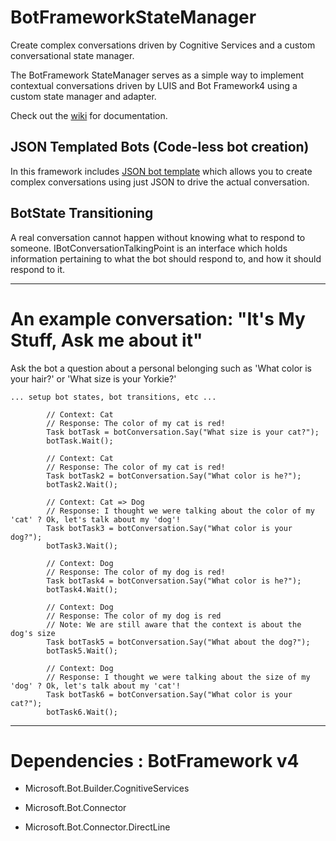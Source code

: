 # BotFrameworkStateManager
Create complex conversations driven by Cognitive Services and a custom conversational state manager.


The BotFramework StateManager serves as a simple way to implement contextual conversations driven by LUIS and Bot Framework4 using a custom state manager and adapter.

Check out the [wiki](https://github.com/CogniSimSoft/BotFrameworkStateManager/wiki
) for documentation.

## JSON Templated Bots (Code-less bot creation)

In this framework includes [JSON bot template](https://github.com/CogniSimSoft/BotFrameworkStateManager/wiki/BotTemplate) which allows you to create complex conversations using just JSON to drive the actual conversation.

## BotState Transitioning

A real conversation cannot happen without knowing what to respond to someone. IBotConversationTalkingPoint is an interface which holds information pertaining to what the bot should respond to, and how it should respond to it.


-----------

# An example conversation: "It's My Stuff, Ask me about it"

Ask the bot a question about a personal belonging such as 'What color is your hair?' or 'What size is your Yorkie?'

`... setup bot states, bot transitions, etc ...`

            // Context: Cat
            // Response: The color of my cat is red!
            Task botTask = botConversation.Say("What size is your cat?");
            botTask.Wait();

            // Context: Cat
            // Response: The color of my cat is red!
            Task botTask2 = botConversation.Say("What color is he?");
            botTask2.Wait();

            // Context: Cat => Dog
            // Response: I thought we were talking about the color of my 'cat' ? Ok, let's talk about my 'dog'!
            Task botTask3 = botConversation.Say("What color is your dog?");
            botTask3.Wait();

            // Context: Dog
            // Response: The color of my dog is red!
            Task botTask4 = botConversation.Say("What color is he?");
            botTask4.Wait();

            // Context: Dog
            // Response: The color of my dog is red
            // Note: We are still aware that the context is about the dog's size
            Task botTask5 = botConversation.Say("What about the dog?");
            botTask5.Wait();

            // Context: Dog
            // Response: I thought we were talking about the size of my 'dog' ? Ok, let's talk about my 'cat'!
            Task botTask6 = botConversation.Say("What color is your cat?");
            botTask6.Wait();

-----------

# Dependencies : BotFramework v4

* Microsoft.Bot.Builder.CognitiveServices

* Microsoft.Bot.Connector

* Microsoft.Bot.Connector.DirectLine

